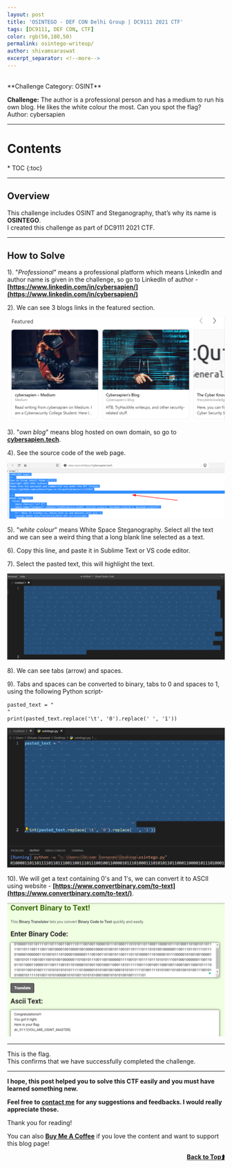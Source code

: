 ```yaml
---
layout: post
title: 'OSINTEGO - DEF CON Delhi Group | DC9111 2021 CTF'
tags: [DC9111, DEF CON, CTF]
color: rgb(50,180,50)
permalink: osintego-writeup/
author: shivamsaraswat
excerpt_separator: <!--more-->
---
```


<!-- <center><img src="/assets/img/feature-img/vulnhub.png" alt="Machine Information"></center> -->
<br>
**Challenge Category: OSINT**

**Challenge:**
The author is a professional person and has a medium to run his own blog. He likes the white colour the most. Can you spot the flag?
<br>Author: cybersapien

<!--more-->

<hr>

<h1 id="contents-">Contents <a name="top"></a></h1>
* TOC
{:toc}

<hr>

## Overview

This challenge includes OSINT and Steganography, that’s why its name is **OSINTEGO**.<br>
I created this challenge as part of DC9111 2021 CTF.

<hr>

<!-- ## Strategy to Solve

- Network Scanning (arp-scan, Nmap)
- Take root access and capture the flag -->

<!-- <hr> -->

## How to Solve 

1). "*Professional*" means a professional platform which means LinkedIn and author name is given in the challenge, so go to LinkedIn of author - **[https://www.linkedin.com/in/cybersapien/](https://www.linkedin.com/in/cybersapien/)**

2). We can see 3 blogs links in the featured section.
<center><img src="/assets/img/ctf/dc9111-2021/featured-section.png" alt="Featured Section"></center>

3). "*own blog*" means blog hosted on own domain, so go to **[cybersapien.tech](https://cybersapien.tech/)**.

4). See the source code of the web page. 
<center><img src="/assets/img/ctf/dc9111-2021/source-code.png" alt="Featured Section"></center>

5). "*white colour*" means White Space Steganography. Select all the text and we can see a weird thing that a long blank line selected as a text.

6). Copy this line, and paste it in Sublime Text or VS code editor.

7). Select the pasted text, this will highlight the text.
<center><img src="/assets/img/ctf/dc9111-2021/selected-text.png" alt="Featured Section"></center>

8).	We can see tabs (arrow) and spaces.

9).	Tabs and spaces can be converted to binary, tabs to 0 and spaces to 1, using the following Python script- 

```
pasted_text = "	 				  	  	    	  	   		  		   	   		 		  				 	   	 			   	 	 	  	  			  				 	   	 			  	 		 	  	    	  	   		   		  		 				 		 				 		 				 				 	 		 	  		 	  	    	   	 	 		 						  		   	  	    	   	 				 						  	 		 	   	 				 						   		 		  	 		 	  		   	  	 				   	 				 	   					 	 		 		 				  		 	 	   		 		  		 	 		 						  	 		 	   		  		 						    		 	  	    	   	 	 	   		 			 						  		  		  	  			  				 	  		   		 	  	 				 	 		  		 			  			  	 	     		   		 		  			 		  			 		  			 	    	  	 	  		 	 		    	 	 	 	 	 	     	 					 	 	 		 		 			 	 	 	     	 		    	 	 		  	 		 		 	 		   		 	 	 			 	     	 		  	 	 					 	 	 		  	 	 	 			 			 	 	 	 		 		     	 "
print(pasted_text.replace('\t', '0').replace(' ', '1'))
```
<center><img src="/assets/img/ctf/dc9111-2021/python-script.png" alt="Featured Section"></center>

10). We will get a text containing 0's and 1's, we can convert it to ASCII using website - **[https://www.convertbinary.com/to-text](https://www.convertbinary.com/to-text/)**.
<center><img src="/assets/img/ctf/dc9111-2021/convert-to-text.png" alt="Featured Section"></center>


<hr>

This is the flag.<br>
This confirms that we have successfully completed the challenge.

<hr>

**I hope, this post helped you to solve this CTF easily and you must have learned something new.**

**Feel free to [contact me](/contact/) for any suggestions and feedbacks. I would really appreciate those.**

Thank you for reading!

You can also **[Buy Me A Coffee](https://www.buymeacoffee.com/cybersapien)** if you love the content and want to support this blog page!

<script type="text/javascript" src="https://cdnjs.buymeacoffee.com/1.0.0/button.prod.min.js" data-name="bmc-button" data-slug="cybersapien" data-color="#FFDD00" data-emoji=""  data-font="Cookie" data-text="Buy me a coffee" data-outline-color="#000000" data-font-color="#000000" data-coffee-color="#ffffff" ></script>

<a href="#top" style="float: right"><strong>Back to Top⮭</strong> </a>